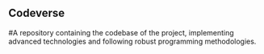 ## Codeverse
#A repository containing the codebase of the project, implementing advanced technologies and following robust programming methodologies.
  
                
                       
              
   
